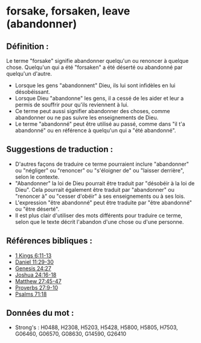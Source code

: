 # forsake, forsaken, leave (abandonner)

## Définition :

Le terme "forsake" signifie abandonner quelqu'un ou renoncer à quelque chose. Quelqu'un qui a été "forsaken" a été déserté ou abandonné par quelqu'un d'autre.

* Lorsque les gens "abandonnent" Dieu, ils lui sont infidèles en lui désobéissant.
* Lorsque Dieu "abandonne" les gens, il a cessé de les aider et leur a permis de souffrir pour qu'ils reviennent à lui.
* Ce terme peut aussi signifier abandonner des choses, comme abandonner ou ne pas suivre les enseignements de Dieu.
* Le terme "abandonné" peut être utilisé au passé, comme dans "il t'a abandonné" ou en référence à quelqu'un qui a "été abandonné".

## Suggestions de traduction :

* D'autres façons de traduire ce terme pourraient inclure "abandonner" ou "négliger" ou "renoncer" ou "s'éloigner de" ou "laisser derrière", selon le contexte.
* "Abandonner" la loi de Dieu pourrait être traduit par "désobéir à la loi de Dieu". Cela pourrait également être traduit par "abandonner" ou "renoncer à" ou "cesser d'obéir" à ses enseignements ou à ses lois.
* L'expression "être abandonné" peut être traduite par "être abandonné" ou "être déserté".
* Il est plus clair d'utiliser des mots différents pour traduire ce terme, selon que le texte décrit l'abandon d'une chose ou d'une personne.

## Références bibliques :

* [1 Kings 6:11-13](rc://en/tn/help/1ki/06/11)
* [Daniel 11:29-30](rc://en/tn/help/dan/11/29)
* [Genesis 24:27](rc://en/tn/help/gen/24/27)
* [Joshua 24:16-18](rc://en/tn/help/jos/24/16)
* [Matthew 27:45-47](rc://en/tn/help/mat/27/45)
* [Proverbs 27:9-10](rc://en/tn/help/pro/27/09)
* [Psalms 71:18](rc://en/tn/help/psa/071/18)

## Données du mot :

* Strong's : H0488, H2308, H5203, H5428, H5800, H5805, H7503, G06460, G06570, G08630, G14590, G26410
